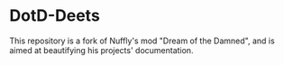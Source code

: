 # DotD-Deets
This repository is a fork of Nuffly's mod "Dream of the Damned", and is aimed at beautifying his projects' documentation.

